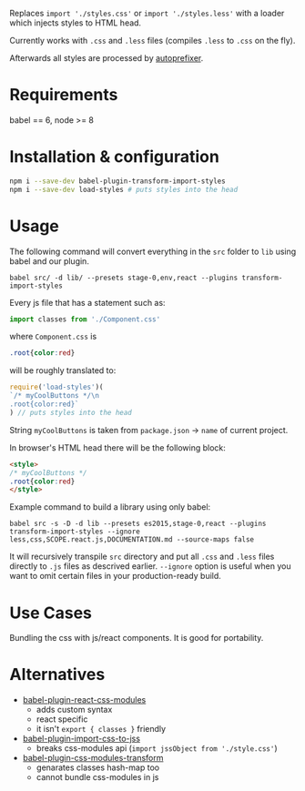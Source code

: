 Replaces `import './styles.css'` or `import './styles.less'` with a loader which injects styles to HTML head.

Currently works with `.css` and `.less` files (compiles `.less` to `.css` on the fly).

Afterwards all styles are processed by [autoprefixer](https://github.com/postcss/autoprefixer).

# Requirements
babel == 6, node >= 8

# Installation & configuration
```sh
npm i --save-dev babel-plugin-transform-import-styles
npm i --save-dev load-styles # puts styles into the head
```

# Usage

The following command will convert everything in the `src` folder to `lib` using babel and our plugin.

    babel src/ -d lib/ --presets stage-0,env,react --plugins transform-import-styles

Every js file that has a statement such as:

```js
import classes from './Component.css'
```
where `Component.css` is
```css
.root{color:red}
```

will be roughly translated to:

```js
require('load-styles')(
`/* myCoolButtons */\n
.root{color:red}`
) // puts styles into the head
```
String `myCoolButtons` is taken from `package.json` -> `name` of current project.

In browser's HTML head there will be the following block:
```html
<style>
/* myCoolButtons */
.root{color:red}
</style>
```

Example command to build a library using only babel:

```
babel src -s -D -d lib --presets es2015,stage-0,react --plugins transform-import-styles --ignore less,css,SCOPE.react.js,DOCUMENTATION.md --source-maps false
```
It will recursively transpile `src` directory and put all `.css` and `.less` files directly to `.js` files as descrived earlier. `--ignore` option is useful when you want to omit certain files in your production-ready build.

# Use Cases

Bundling the css with js/react components.
It is good for portability.

# Alternatives
- [babel-plugin-react-css-modules](https://github.com/gajus/babel-plugin-react-css-modules)
  - adds custom syntax
  - react specific
  - it isn't `export { classes }` friendly
- [babel-plugin-import-css-to-jss](https://github.com/websecurify/babel-plugin-import-css-to-jss)
  - breaks css-modules api (`import jssObject from './style.css'`)
- [babel-plugin-css-modules-transform](https://github.com/michalkvasnicak/babel-plugin-css-modules-transform)
  - genarates classes hash-map too
  - cannot bundle css-modules in js
